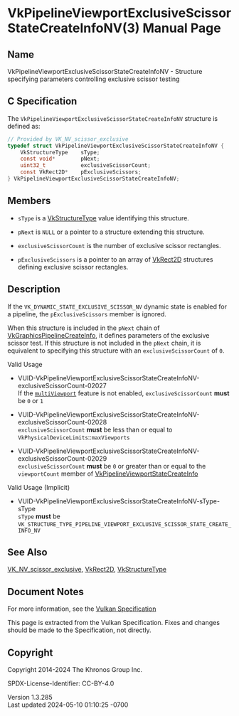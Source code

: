# VkPipelineViewportExclusiveScissorStateCreateInfoNV(3) Manual Page

## Name

VkPipelineViewportExclusiveScissorStateCreateInfoNV - Structure
specifying parameters controlling exclusive scissor testing



## <a href="#_c_specification" class="anchor"></a>C Specification

The `VkPipelineViewportExclusiveScissorStateCreateInfoNV` structure is
defined as:

``` c
// Provided by VK_NV_scissor_exclusive
typedef struct VkPipelineViewportExclusiveScissorStateCreateInfoNV {
    VkStructureType    sType;
    const void*        pNext;
    uint32_t           exclusiveScissorCount;
    const VkRect2D*    pExclusiveScissors;
} VkPipelineViewportExclusiveScissorStateCreateInfoNV;
```

## <a href="#_members" class="anchor"></a>Members

- `sType` is a [VkStructureType](https://registry.khronos.org/vulkan/specs/1.3-extensions/man/html/VkStructureType.html) value identifying
  this structure.

- `pNext` is `NULL` or a pointer to a structure extending this
  structure.

- `exclusiveScissorCount` is the number of exclusive scissor rectangles.

- `pExclusiveScissors` is a pointer to an array of
  [VkRect2D](https://registry.khronos.org/vulkan/specs/1.3-extensions/man/html/VkRect2D.html) structures defining exclusive scissor
  rectangles.

## <a href="#_description" class="anchor"></a>Description

If the `VK_DYNAMIC_STATE_EXCLUSIVE_SCISSOR_NV` dynamic state is enabled
for a pipeline, the `pExclusiveScissors` member is ignored.

When this structure is included in the `pNext` chain of
[VkGraphicsPipelineCreateInfo](https://registry.khronos.org/vulkan/specs/1.3-extensions/man/html/VkGraphicsPipelineCreateInfo.html), it
defines parameters of the exclusive scissor test. If this structure is
not included in the `pNext` chain, it is equivalent to specifying this
structure with an `exclusiveScissorCount` of `0`.

Valid Usage

- <a
  href="#VUID-VkPipelineViewportExclusiveScissorStateCreateInfoNV-exclusiveScissorCount-02027"
  id="VUID-VkPipelineViewportExclusiveScissorStateCreateInfoNV-exclusiveScissorCount-02027"></a>
  VUID-VkPipelineViewportExclusiveScissorStateCreateInfoNV-exclusiveScissorCount-02027  
  If the <a
  href="https://registry.khronos.org/vulkan/specs/1.3-extensions/html/vkspec.html#features-multiViewport"
  target="_blank" rel="noopener"><code>multiViewport</code></a> feature
  is not enabled, `exclusiveScissorCount` **must** be `0` or `1`

- <a
  href="#VUID-VkPipelineViewportExclusiveScissorStateCreateInfoNV-exclusiveScissorCount-02028"
  id="VUID-VkPipelineViewportExclusiveScissorStateCreateInfoNV-exclusiveScissorCount-02028"></a>
  VUID-VkPipelineViewportExclusiveScissorStateCreateInfoNV-exclusiveScissorCount-02028  
  `exclusiveScissorCount` **must** be less than or equal to
  `VkPhysicalDeviceLimits`::`maxViewports`

- <a
  href="#VUID-VkPipelineViewportExclusiveScissorStateCreateInfoNV-exclusiveScissorCount-02029"
  id="VUID-VkPipelineViewportExclusiveScissorStateCreateInfoNV-exclusiveScissorCount-02029"></a>
  VUID-VkPipelineViewportExclusiveScissorStateCreateInfoNV-exclusiveScissorCount-02029  
  `exclusiveScissorCount` **must** be `0` or greater than or equal to
  the `viewportCount` member of
  [VkPipelineViewportStateCreateInfo](https://registry.khronos.org/vulkan/specs/1.3-extensions/man/html/VkPipelineViewportStateCreateInfo.html)

Valid Usage (Implicit)

- <a
  href="#VUID-VkPipelineViewportExclusiveScissorStateCreateInfoNV-sType-sType"
  id="VUID-VkPipelineViewportExclusiveScissorStateCreateInfoNV-sType-sType"></a>
  VUID-VkPipelineViewportExclusiveScissorStateCreateInfoNV-sType-sType  
  `sType` **must** be
  `VK_STRUCTURE_TYPE_PIPELINE_VIEWPORT_EXCLUSIVE_SCISSOR_STATE_CREATE_INFO_NV`

## <a href="#_see_also" class="anchor"></a>See Also

[VK_NV_scissor_exclusive](https://registry.khronos.org/vulkan/specs/1.3-extensions/man/html/VK_NV_scissor_exclusive.html),
[VkRect2D](https://registry.khronos.org/vulkan/specs/1.3-extensions/man/html/VkRect2D.html), [VkStructureType](https://registry.khronos.org/vulkan/specs/1.3-extensions/man/html/VkStructureType.html)

## <a href="#_document_notes" class="anchor"></a>Document Notes

For more information, see the <a
href="https://registry.khronos.org/vulkan/specs/1.3-extensions/html/vkspec.html#VkPipelineViewportExclusiveScissorStateCreateInfoNV"
target="_blank" rel="noopener">Vulkan Specification</a>

This page is extracted from the Vulkan Specification. Fixes and changes
should be made to the Specification, not directly.

## <a href="#_copyright" class="anchor"></a>Copyright

Copyright 2014-2024 The Khronos Group Inc.

SPDX-License-Identifier: CC-BY-4.0

Version 1.3.285  
Last updated 2024-05-10 01:10:25 -0700
